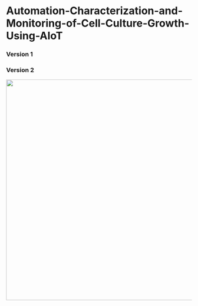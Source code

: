 # Automation-Characterization-and-Monitoring-of-Cell-Culture-Growth-Using-AIoT
### Version 1



### Version 2

<img src="https://user-images.githubusercontent.com/76240694/200306093-427eb8bd-43b6-4e2d-aa3d-1f17e04d9063.png" width="600">
